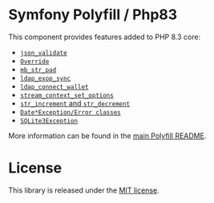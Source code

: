 # Symfony Polyfill / Php83

This component provides features added to PHP 8.3 core:

- [`json_validate`](https://wiki.php.net/rfc/json_validate)
- [`Override`](https://wiki.php.net/rfc/marking_overriden_methods)
- [`mb_str_pad`](https://wiki.php.net/rfc/mb_str_pad)
- [`ldap_exop_sync`](https://wiki.php.net/rfc/deprecate_functions_with_overloaded_signatures)
- [`ldap_connect_wallet`](https://wiki.php.net/rfc/deprecate_functions_with_overloaded_signatures)
- [`stream_context_set_options`](https://wiki.php.net/rfc/deprecate_functions_with_overloaded_signatures)
- [`str_increment` and `str_decrement`](https://wiki.php.net/rfc/saner-inc-dec-operators)
- [`Date*Exception/Error classes`](https://wiki.php.net/rfc/datetime-exceptions)
- [`SQLite3Exception`](https://wiki.php.net/rfc/sqlite3_exceptions)

More information can be found in the
[main Polyfill README](https://github.com/symfony/polyfill/blob/main/README.md).

# License

This library is released under the [MIT license](LICENSE).
